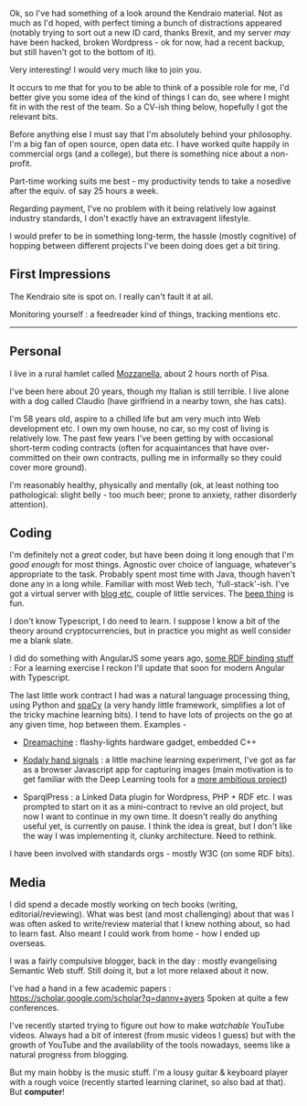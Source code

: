 Ok, so I've had something of a look around the Kendraio material. Not as much as I'd hoped, with perfect timing a bunch of distractions appeared (notably trying to sort out a new ID card, thanks Brexit, and my server _may_ have been hacked, broken Wordpress - ok for now, had a recent backup, but still haven't got to the bottom of it).

Very interesting! I would very much like to join you.

It occurs to me that for you to be able to think of a possible role for me, I'd better give you some idea of the kind of things I can do, see where I might fit in with the rest of the team. So a CV-ish thing below, hopefully I got the relevant bits.

Before anything else I must say that I'm absolutely behind your philosophy. I'm a big fan of open source, open data etc. I have worked quite happily in commercial orgs (and a college), but there is something nice about a non-profit.

Part-time working suits me best - my productivity tends to take a nosedive after the equiv. of say 25 hours a week.

Regarding payment, I've no problem with it being relatively low against industry standards, I don't exactly have an extravagent lifestyle.

I would prefer to be in something long-term, the hassle (mostly cognitive) of hopping between different projects I've been doing does get a bit tiring.

## First Impressions

The Kendraio site is spot on. I really can't fault it at all.

Monitoring yourself : a feedreader kind of things, tracking mentions etc.

---

## Personal

I live in a rural hamlet called [Mozzanella](https://goo.gl/maps/CimUVuJ5qFNwnFPs7), about 2 hours north of Pisa.

I've been here about 20 years, though my Italian is still terrible. I live alone with a dog called Claudio (have girlfriend in a nearby town, she has cats).

I'm 58 years old, aspire to a chilled life but am very much into Web development etc. I own my own house, no car, so my cost of living is relatively low. The past few years I've been getting by with occasional short-term coding contracts (often for acquaintances that have over-committed on their own contracts, pulling me in informally so they could cover more ground).

I'm reasonably healthy, physically and mentally (ok, at least nothing too pathological: slight belly - too much beer; prone to anxiety, rather disorderly attention).

## Coding

I'm definitely not a _great_ coder, but have been doing it long enough that I'm _good enough_ for most things. Agnostic over choice of language, whatever's appropriate to the task. Probably spent most time with Java, though haven't done any in a long while. Familiar with most Web tech, 'full-stack'-ish. I've got a virtual server with [blog etc](https://hyperdata.it/), couple of little services. The [beep thing](https://hyperdata.it/webbeep/) is fun.

I don't know Typescript, I do need to learn. I suppose I know a bit of the theory around cryptocurrencies, but in practice you might as well consider me a blank slate.

I did do something with AngularJS some years ago, [some RDF binding stuff](https://github.com/danja/angular-rdf) :
For a learning exercise I reckon I'll update that soon for modern Angular with Typescript.

The last little work contract I had was a natural language processing thing, using Python and [spaCy](https://spacy.io/) (a very handy little framework, simplifies a lot of the tricky machine learning bits).
I tend to have lots of projects on the go at any given time, hop between them. Examples -

- [Dreamachine](https://hyperdata.it/blog/2022/09/04/dreamachine-3-progress/) : flashy-lights hardware gadget, embedded C++

- [Kodaly hand signals](https://hyperdata.it/kodaly/capture/capture.html) : a little machine learning experiment, I've got as far as a browser Javascript app for capturing images (main motivation is to get familiar with the Deep Learning tools for a [more ambitious project](https://elfquake.wordpress.com/about/))

- SparqlPress : a Linked Data plugin for Wordpress, PHP + RDF etc. I was prompted to start on it as a mini-contract to revive an old project, but now I want to continue in my own time. It doesn't really do anything useful yet, is currently on pause. I think the idea is great, but I don't like the way I was implementing it, clunky architecture. Need to rethink.

I have been involved with standards orgs - mostly W3C (on some RDF bits).

## Media

I did spend a decade mostly working on tech books (writing, editorial/reviewing). What was best (and most challenging) about that was I was often asked to write/review material that I knew nothing about, so had to learn fast. Also meant I could work from home - how I ended up overseas.

I was a fairly compulsive blogger, back in the day : mostly evangelising Semantic Web stuff. Still doing it, but a lot more relaxed about it now.

I've had a hand in a few academic papers : https://scholar.google.com/scholar?q=danny+ayers
Spoken at quite a few conferences.

I've recently started trying to figure out how to make _watchable_ YouTube videos. Always had a bit of interest (from music videos I guess) but with the growth of YouTube and the availability of the tools nowadays, seems like a natural progress from blogging.

But my main hobby is the music stuff. I'm a lousy guitar & keyboard player with a rough voice (recently started learning clarinet, so also bad at that). But **computer**!
